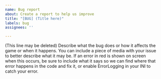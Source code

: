 ```yaml
---
name: Bug report
about: Create a report to help us improve
title: "[BUG] (Title here)"
labels: bug
assignees: ''

---
```


(This line may be deleted) Describe what the bug does or how it affects the game or when it happens. You can include a piece of media with your issue to better describe what it may be. If an error in red is shown on screen when this occurs, be sure to include what it says so we can find where that error happens in the code and fix it, or enable ErrorLogging in your INI to catch your error.

